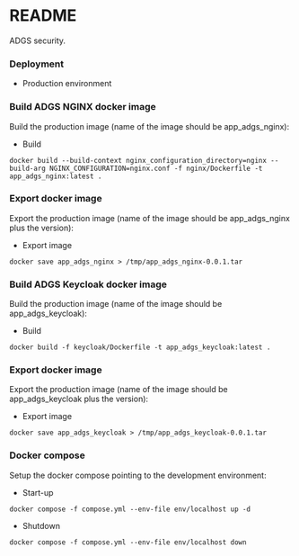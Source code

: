 # README #
ADGS security.

### Deployment ###

* Production environment

### Build ADGS NGINX docker image ###

Build the production image (name of the image should be app_adgs_nginx):

* Build
```
docker build --build-context nginx_configuration_directory=nginx --build-arg NGINX_CONFIGURATION=nginx.conf -f nginx/Dockerfile -t app_adgs_nginx:latest .
```

### Export docker image ###

Export the production image (name of the image should be app_adgs_nginx plus the version):

* Export image
```
docker save app_adgs_nginx > /tmp/app_adgs_nginx-0.0.1.tar
```

### Build ADGS Keycloak docker image ###

Build the production image (name of the image should be app_adgs_keycloak):

* Build
```
docker build -f keycloak/Dockerfile -t app_adgs_keycloak:latest .
```

### Export docker image ###

Export the production image (name of the image should be app_adgs_keycloak plus the version):

* Export image
```
docker save app_adgs_keycloak > /tmp/app_adgs_keycloak-0.0.1.tar
```

### Docker compose ###

Setup the docker compose pointing to the development environment:

* Start-up
```
docker compose -f compose.yml --env-file env/localhost up -d
```

* Shutdown
```
docker compose -f compose.yml --env-file env/localhost down
```
